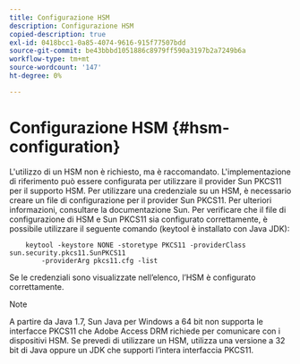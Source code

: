 ```yaml
---
title: Configurazione HSM
description: Configurazione HSM
copied-description: true
exl-id: 0418bcc1-0a85-4074-9616-915f77507bdd
source-git-commit: be43bbbd1051886c8979ff590a3197b2a7249b6a
workflow-type: tm+mt
source-wordcount: '147'
ht-degree: 0%

---
```


# Configurazione HSM {#hsm-configuration}

L&#39;utilizzo di un HSM non è richiesto, ma è raccomandato. L&#39;implementazione di riferimento può essere configurata per utilizzare il provider Sun PKCS11 per il supporto HSM. Per utilizzare una credenziale su un HSM, è necessario creare un file di configurazione per il provider Sun PKCS11. Per ulteriori informazioni, consultare la documentazione Sun. Per verificare che il file di configurazione di HSM e Sun PKCS11 sia configurato correttamente, è possibile utilizzare il seguente comando (keytool è installato con Java JDK):

```
    keytool -keystore NONE -storetype PKCS11 -providerClass sun.security.pkcs11.SunPKCS11 
        -providerArg pkcs11.cfg -list
```

Se le credenziali sono visualizzate nell’elenco, l’HSM è configurato correttamente.

>[!NOTE]
>
>A partire da Java 1.7, Sun Java per Windows a 64 bit non supporta le interfacce PKCS11 che Adobe Access DRM richiede per comunicare con i dispositivi HSM. Se prevedi di utilizzare un HSM, utilizza una versione a 32 bit di Java oppure un JDK che supporti l’intera interfaccia PKCS11.
